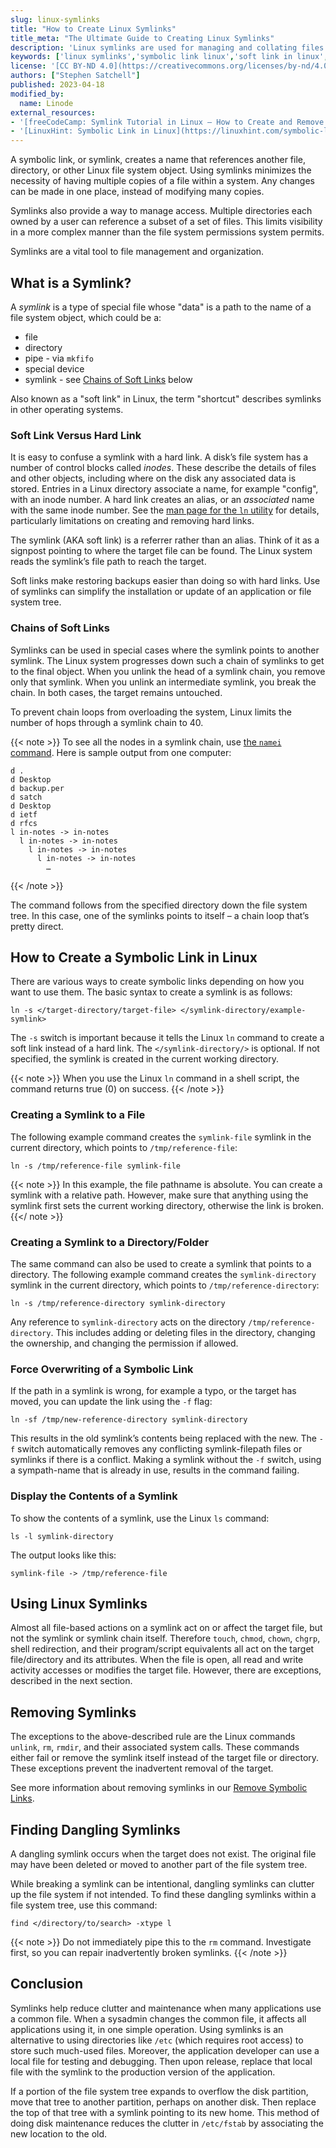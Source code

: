 ```yaml
---
slug: linux-symlinks
title: "How to Create Linux Symlinks"
title_meta: "The Ultimate Guide to Creating Linux Symlinks"
description: 'Linux symlinks are used for managing and collating files. Learn the basics of Linux symlinks.'
keywords: ['linux symlinks','symbolic link linux','soft link in linux','linux symbolic link','ln command','linux ln','linux create symbolic link','ln linux','linux ln command','create symbolic link linux']
license: '[CC BY-ND 4.0](https://creativecommons.org/licenses/by-nd/4.0)'
authors: ["Stephen Satchell"]
published: 2023-04-18
modified_by:
  name: Linode
external_resources:
- '[freeCodeCamp: Symlink Tutorial in Linux – How to Create and Remove a Symbolic Link](https://www.freecodecamp.org/news/symlink-tutorial-in-linux-how-to-create-and-remove-a-symbolic-link/)'
- '[LinuxHint: Symbolic Link in Linux](https://linuxhint.com/symbolic-link-linux/)'
---
```


A symbolic link, or symlink, creates a name that references another file, directory, or other Linux file system object. Using symlinks minimizes the necessity of having multiple copies of a file within a system. Any changes can be made in one place, instead of modifying many copies.

Symlinks also provide a way to manage access. Multiple directories each owned by a user can reference a subset of a set of files. This limits visibility in a more complex manner than the file system permissions system permits.

Symlinks are a vital tool to file management and organization.

## What is a Symlink?

A *symlink* is a type of special file whose "data" is a path to the name of a file system object, which could be a:

-   file
-   directory
-   pipe - via `mkfifo`
-   special device
-   symlink - see [Chains of Soft Links](/docs/guides/linux-symlinks/#chains-of-soft-links) below

Also known as a "soft link" in Linux, the term "shortcut" describes symlinks in other operating systems.

### Soft Link Versus Hard Link

It is easy to confuse a symlink with a hard link. A disk’s file system has a number of control blocks called *inodes*. These describe the details of files and other objects, including where on the disk any associated data is stored. Entries in a Linux directory associate a name, for example "config", with an inode number. A hard link creates an alias, or an *associated* name with the same inode number. See the [man page for the `ln` utility](https://man7.org/linux/man-pages/man1/ln.1.html) for details, particularly limitations on creating and removing hard links.

The symlink (AKA soft link) is a referrer rather than an alias. Think of it as a signpost pointing to where the target file can be found. The Linux system reads the symlink’s file path to reach the target.

Soft links make restoring backups easier than doing so with hard links. Use of symlinks can simplify the installation or update of an application or file system tree.

### Chains of Soft Links

Symlinks can be used in special cases where the symlink points to another symlink. The Linux system progresses down such a chain of symlinks to get to the final object. When you unlink the head of a symlink chain, you remove only that symlink. When you unlink an intermediate symlink, you break the chain. In both cases, the target remains untouched.

To prevent chain loops from overloading the system, Linux limits the number of hops through a symlink chain to 40.

{{< note >}}
To see all the nodes in a symlink chain, use [the `namei` command](https://man7.org/linux/man-pages/man1/namei.1.html). Here is sample output from one computer:

```output
d .
d Desktop
d backup.per
d satch
d Desktop
d ietf
d rfcs
l in-notes -> in-notes
  l in-notes -> in-notes
    l in-notes -> in-notes
      l in-notes -> in-notes
        …
```
{{< /note >}}

The command follows from the specified directory down the file system tree. In this case, one of the symlinks points to itself – a chain loop that’s pretty direct.

## How to Create a Symbolic Link in Linux

There are various ways to create symbolic links depending on how you want to use them. The basic syntax to create a symlink is as follows:

```command
ln -s </target-directory/target-file> </symlink-directory/example-symlink>
```

The `-s` switch is important because it tells the Linux `ln` command to create a soft link instead of a hard link. The `</symlink-directory/>` is optional. If not specified, the symlink is created in the current working directory.

{{< note >}}
When you use the Linux `ln` command in a shell script, the command returns true (0) on success.
{{< /note >}}

### Creating a Symlink to a File

The following example command creates the `symlink-file` symlink in the current directory, which points to `/tmp/reference-file`:

```command
ln -s /tmp/reference-file symlink-file
```

{{< note >}}
In this example, the file pathname is absolute. You can create a symlink with a relative path. However, make sure that anything using the symlink first sets the current working directory, otherwise the link is broken.
{{</ note >}}

### Creating a Symlink to a Directory/Folder

The same command can also be used to create a symlink that points to a directory. The following example command creates the  `symlink-directory` symlink in the current directory, which points to `/tmp/reference-directory`:

```command
ln -s /tmp/reference-directory symlink-directory
```

Any reference to `symlink-directory` acts on the directory `/tmp/reference-directory`. This includes adding or deleting files in the directory, changing the ownership, and changing the permission if allowed.

### Force Overwriting of a Symbolic Link

If the path in a symlink is wrong, for example a typo, or the target has moved, you can update the link using the `-f` flag:

```command
ln -sf /tmp/new-reference-directory symlink-directory
```

This results in the old symlink’s contents being replaced with the new. The `-f` switch automatically removes any conflicting symlink-filepath files or symlinks if there is a conflict. Making a symlink without the `-f` switch, using a sympath-name that is already in use, results in the command failing.

### Display the Contents of a Symlink

To show the contents of a symlink, use the Linux `ls` command:

```commnad
ls -l symlink-directory
```

The output looks like this:

```output
symlink-file -> /tmp/reference-file
```

## Using Linux Symlinks

Almost all file-based actions on a symlink act on or affect the target file, but not the symlink or symlink chain itself. Therefore `touch`, `chmod`, `chown`, `chgrp`, shell redirection, and their program/script equivalents all act on the target file/directory and its attributes. When the file is open, all read and write activity accesses or modifies the target file. However, there are exceptions, described in the next section.

## Removing Symlinks

The exceptions to the above-described rule are the Linux commands `unlink`, `rm`, `rmdir`, and their associated system calls. These commands either fail or remove the symlink itself instead of the target file or directory. These exceptions prevent the inadvertent removal of the target.

See more information about removing symlinks in our [Remove Symbolic Links](/docs/tools-reference/basics/linux-remove-symbolic-link).

## Finding Dangling Symlinks

A dangling symlink occurs when the target does not exist. The original file may have been deleted or moved to another part of the file system tree.

While breaking a symlink can be intentional, dangling symlinks can clutter up the file system if not intended. To find these dangling symlinks within a file system tree, use this command:

```command
find </directory/to/search> -xtype l
```

{{< note >}}
Do not immediately pipe this to the `rm` command. Investigate first, so you can repair inadvertently broken symlinks.
{{< /note >}}

## Conclusion

Symlinks help reduce clutter and maintenance when many applications use a common file. When a sysadmin changes the common file, it affects all applications using it, in one simple operation. Using symlinks is an alternative to using directories like `/etc` (which requires root access) to store such much-used files. Moreover, the application developer can use a local file for testing and debugging. Then upon release, replace that local file with the symlink to the production version of the application.

If a portion of the file system tree expands to overflow the disk partition, move that tree to another partition, perhaps on another disk. Then replace the top of that tree with a symlink pointing to its new home. This method of doing disk maintenance reduces the clutter in `/etc/fstab` by associating the new location to the old.